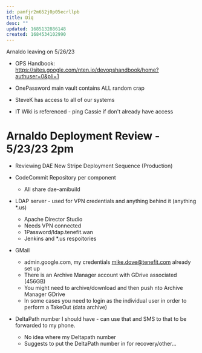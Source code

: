 ```yaml
---
id: pamfjr2m652j0p05ecrllpb
title: Diq
desc: ""
updated: 1685132886148
created: 1684534102990
---
```


Arnaldo leaving on 5/26/23

- OPS Handbook: https://sites.google.com/nten.io/devopshandbook/home?authuser=0&pli=1

- OnePassword main vault contains ALL random crap
- SteveK has access to all of our systems
- IT Wiki is referenced - ping Cassie if don't already have access

# Arnaldo Deployment Review - 5/23/23 2pm

- Reviewing DAE New Stripe Deployment Sequence (Production)
- CodeCommit Repository per component

  - All share dae-amibuild

- LDAP server - used for VPN credentials and anything behind it (anything \*.us)

  - Apache Director Studio
  - Needs VPN connected
  - 1Password/ldap.tenefit.wan
  - Jenkins and \*.us respoitories

- GMail

  - admin.google.com, my credentials mike.dove@tenefit.com already set up
  - There is an Archive Manager account with GDrive associated (456GB)
  - You might need to archive/download and then push nto Archive Manager GDrive
  - In some cases you need to login as the individual user in order to perform a TakeOut (data archive)

- DeltaPath number I should have - can use that and SMS to that to be forwarded to my phone.
  - No idea where my Deltapath number
  - Suggests to put the DeltaPath number in for recovery/other...
